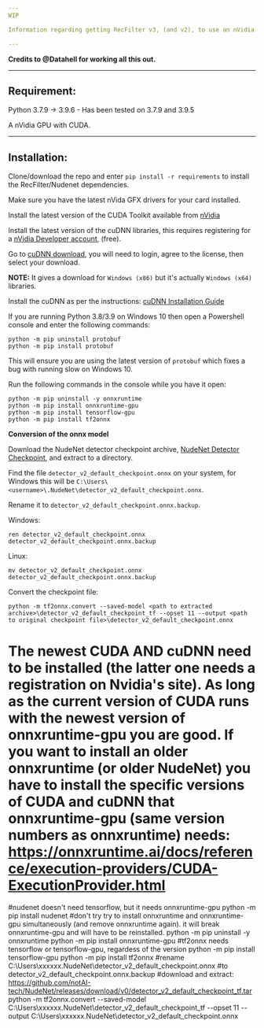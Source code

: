```yaml
---
WIP

Information regarding getting RecFilter v3, (and v2), to use an nVidia GPU.

---
```


**Credits to @Datahell for working all this out.**

---

## Requirement:

Python 3.7.9 -> 3.9.6 - Has been tested on 3.7.9 and 3.9.5

A nVidia GPU with CUDA.

---

## Installation:

Clone/download the repo and enter `pip install -r requirements` to install the RecFilter/Nudenet dependencies.

Make sure you have the latest nVida GFX drivers for your card installed.

Install the latest version of the CUDA Toolkit available from [nVidia](https://developer.nvidia.com/cuda-downloads)

Install the latest version of the cuDNN libraries, this requires registering for a [nVidia Developer account](https://developer.nvidia.com/), (free).

Go to [cuDNN download](https://developer.nvidia.com/rdp/cudnn-download), you will need to login, agree to the license, then select your download.

**NOTE:** It gives a download for `Windows (x86)` but it's actually `Windows (x64)` libraries.

Install the cuDNN as per the instructions: [cuDNN Installation Guide](https://docs.nvidia.com/deeplearning/cudnn/install-guide/index.html)

If you are running Python 3.8/3.9 on Windows 10 then open a Powershell console and enter the following commands:

```
python -m pip uninstall protobuf
python -m pip install protobuf
```

This will ensure you are using the latest version of `protobuf` which fixes a bug with running slow on Windows 10.

Run the following commands in the console while you have it open:

```
python -m pip uninstall -y onnxruntime
python -m pip install onnxruntime-gpu
python -m pip install tensorflow-gpu
python -m pip install tf2onnx
```

**Conversion of the onnx model**

Download the NudeNet detector checkpoint archive, [NudeNet Detector Checkpoint](https://github.com/notAI-tech/NudeNet/releases/download/v0/detector_v2_default_checkpoint_tf.tar), and extract to a directory.

Find the file `detector_v2_default_checkpoint.onnx` on your system, for Windows this will be `C:\Users\<username>\.NudeNet\detector_v2_default_checkpoint.onnx`.

Rename it to `detector_v2_default_checkpoint.onnx.backup`.

Windows:
```
ren detector_v2_default_checkpoint.onnx detector_v2_default_checkpoint.onnx.backup
```
Linux:
```
mv detector_v2_default_checkpoint.onnx detector_v2_default_checkpoint.onnx.backup
```

Convert the checkpoint file:

```
python -m tf2onnx.convert --saved-model <path to extracted archive>\detector_v2_default_checkpoint_tf --opset 11 --output <path to original checkpoint file>\detector_v2_default_checkpoint.onnx
```




# The newest CUDA AND cuDNN need to be installed (the latter one needs a registration on Nvidia's site). As long as the current version of CUDA runs with the newest version of onnxruntime-gpu you are good. If you want to install an older onnxruntime (or older NudeNet) you have to install the specific versions of CUDA and cuDNN that onnxruntime-gpu (same version numbers as onnxruntime) needs: https://onnxruntime.ai/docs/reference/execution-providers/CUDA-ExecutionProvider.html
#nudenet doesn't need tensorflow, but it needs onnxruntime-gpu
python -m pip install nudenet
#don't try try to install onnxruntime and onnxruntime-gpu simultaneously (and remove onnxruntime again). it will break onnxruntime-gpu and will have to be reinstalled.
python -m pip uninstall -y onnxruntime
python -m pip install onnxruntime-gpu
#tf2onnx needs tensorflow or tensorflow-gpu, regardess of the version
python -m pip install tensorflow-gpu
python -m pip install tf2onnx
#rename 
C:\Users\xxxxxx\.NudeNet\detector_v2_default_checkpoint.onnx
#to
detector_v2_default_checkpoint.onnx.backup
#download and extract: 
https://github.com/notAI-tech/NudeNet/releases/download/v0/detector_v2_default_checkpoint_tf.tar
python -m tf2onnx.convert --saved-model C:\Users\xxxxxx\.NudeNet\detector_v2_default_checkpoint_tf --opset 11 --output C:\Users\xxxxxx\.NudeNet\detector_v2_default_checkpoint.onnx